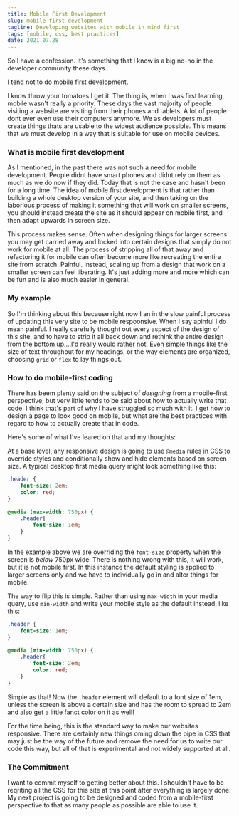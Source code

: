 ```yaml
---
title: Mobile First Development
slug: mobile-first-development
tagline: Developing websites with mobile in mind first
tags: [mobile, css, best practices]
date: 2021.07.28
---
```


So I have a confession. It's something that I know is a big no-no in the developer community these days. 

I tend not to do mobile first development.

I know throw your tomatoes I get it. The thing is, when I was first learning, mobile wasn't really a priority. These days the vast majority of people visiting a website are visiting from their phones and tablets. A lot of people dont ever even use their computers anymore. We as developers must create things thats are usable to the widest audience possible. This means that we must develop in a way that is suitable for use on mobile devices.

### What is mobile first development

As I mentioned, in the past there was not such a need for mobile development. People didnt have smart phones and didnt rely on them as much as we do now if they did. Today that is not the case and hasn't been for a long time. The idea of mobile first development is that rather than building a whole desktop version of your site, and then taking on the laborious process of making it something that will work on smaller screens, you should instead create the site as it should appear on mobile first, and then adapt upwards in screen size. 

This process makes sense. Often when designing things for larger screens you may get carried away and locked into certain designs that simply do not work for mobile at all. The process of stripping all of that away and refactoring it for mobile can often become more like recreating the entire site from scratch. Painful. Instead, scaling up from a design that work on a smaller screen can feel liberating. It's just adding more and more which can be fun and is also much easier in general. 

### My example

So I'm thinking about this because right now I an in the slow painful process of updating this very site to be mobile respoonsive. When I say apinful I do mean painful. I really carefully thought out every aspect of the design of this site, and to have to strip it all back down and rethink the entire design from the bottom up....I'd really would rather not. Even simple things like the size of text throughout for my headings, or the way elements are organized, choosing `grid` or `flex` to lay things out. 

### How to do mobile-first coding

There has beem plenty said on the subject of *designing* from a mobile-first perspective, but very little tends to be said about how to actually write that code. I think that's part of why I have struggled so much with it. I get how to design a page to look good on mobile, but what are the best practices with regard to how to actually create that in code. 

Here's some of what I've leared on that and my thoughts:

At a base level, any responsive design is going to use `@media` rules in CSS to override styles and conditionally show and hide elements based on screen size. A typical desktop first media query might look something like this:

```css
.header {
    font-size: 2em;
    color: red;
}

@media (max-width: 750px) {
    .header{
        font-size: 1em;
    }
}
```

In the example above we are overriding the `font-size` property when the screen is *below* 750px wide. There is nothing wrong with this, it will work, but it is not mobile first. In this instance the default styling is applied to larger screens only and we have to individually go in and alter things for mobile.

The way to flip this is simple. Rather than using `max-width` in your media query, use `min-width` and write your mobile style as the default instead, like this:

```css
.header {
    font-size: 1em;
}

@media (min-width: 750px) {
    .header{
        font-size: 2em;
        color: red;
    }
}
```

Simple as that! Now the `.header` element will default to a font size of 1em, unless the screen is above a certain size and has the room to spread to 2em and also get a little fanct color on it as well! 

For the time being, this is the standard way to make our websites responsive. There are certainly new things oming down the pipe in CSS that may just be the way of the future and remove the need for us to write our code this way, but all of that is experimental and not widely supported at all. 

### The Commitment

I want to commit myself to getting better about this. I shouldn't have to be reqriting all the CSS for this site at this point after everything is largely done. My next project is going to be designed and coded from a mobile-first perspective to that as many people as possible are able to use it.